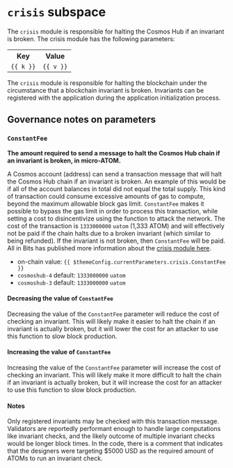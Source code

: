 # `crisis` subspace

The `crisis` module is responsible for halting the Cosmos Hub if an invariant is broken. The crisis module has the following parameters:

<table>
    <tr>
        <th>Key</th>
        <th>Value</th>
    </tr>
    <tr v-for="(v,k) in $themeConfig.currentParameters.crisis">
        <td><a :href="'#'+k"><code>{{ k }}</code></a></td>
        <td><code>{{ v }}</code></td>
    </tr>
</table>

The `crisis` module is responsible for halting the blockchain under the circumstance that a blockchain invariant is broken. Invariants can be registered with the application during the application initialization process.

## Governance notes on parameters

### `ConstantFee`
**The amount required to send a message to halt the Cosmos Hub chain if an invariant is broken, in micro-ATOM.**

A Cosmos account (address) can send a transaction message that will halt the Cosmos Hub chain if an invariant is broken. An example of this would be if all of the account balances in total did not equal the total supply. This kind of transaction could consume excessive amounts of gas to compute, beyond the maximum allowable block gas limit. `ConstantFee` makes it possible to bypass the gas limit in order to process this transaction, while setting a cost to disincentivize using the function to attack the network. The cost of the transaction is `1333000000` `uatom` (1,333 ATOM) and will effectively not be paid if the chain halts due to a broken invariant (which similar to being refunded). If the invariant is not broken, then `ConstantFee` will be paid. All in Bits has published more information about the [crisis module here](https://docs.cosmos.network/main/modules/crisis).

* on-chain value: `{{ $themeConfig.currentParameters.crisis.ConstantFee }}`
* `cosmoshub-4` default: `1333000000` `uatom`
* `cosmoshub-3` default: `1333000000` `uatom`

#### Decreasing the value of `ConstantFee`
Decreasing the value of the `ConstantFee` parameter will reduce the cost of checking an invariant. This will likely make it easier to halt the chain if an invariant is actually broken, but it will lower the cost for an attacker to use this function to slow block production.

#### Increasing the value of `ConstantFee`
Increasing the value of the `ConstantFee` parameter will increase the cost of checking an invariant. This will likely make it more difficult to halt the chain if an invariant is actually broken, but it will increase the cost for an attacker to use this function to slow block production.

#### Notes
Only registered invariants may be checked with this transaction message. Validators are reportedly performant enough to handle large computations like invariant checks, and the likely outcome of multiple invariant checks would be longer block times. In the code, there is a comment that indicates that the designers were targeting $5000 USD as the required amount of ATOMs to run an invariant check.
